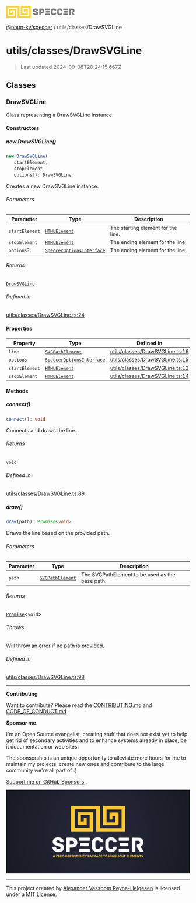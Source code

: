 <div>
  <img alt="SPECCER logo" src="https://raw.githubusercontent.com/phun-ky/speccer/main/public/logo-speccer-horizontal-colored-package.svg?raw=true" style="max-height:32px;" />
</div>

[@phun-ky/speccer](../../README.md) / utils/classes/DrawSVGLine

# utils/classes/DrawSVGLine

> Last updated 2024-09-08T20:24:15.667Z

## Classes

### DrawSVGLine

Class representing a DrawSVGLine instance.

#### Constructors

##### new DrawSVGLine()

```ts
new DrawSVGLine(
   startElement,
   stopElement,
   options?): DrawSVGLine
```

Creates a new DrawSVGLine instance.

###### Parameters

| Parameter      | Type                                                                        | Description                        |
| -------------- | --------------------------------------------------------------------------- | ---------------------------------- |
| `startElement` | [`HTMLElement`](https://developer.mozilla.org/docs/Web/API/HTMLElement)     | The starting element for the line. |
| `stopElement`  | [`HTMLElement`](https://developer.mozilla.org/docs/Web/API/HTMLElement)     | The ending element for the line.   |
| `options`?     | [`SpeccerOptionsInterface`](../../types/speccer.md#specceroptionsinterface) | The ending element for the line.   |

###### Returns

[`DrawSVGLine`](DrawSVGLine.md#drawsvgline)

###### Defined in

[utils/classes/DrawSVGLine.ts:24](https://github.com/phun-ky/speccer/blob/main/src/utils/classes/DrawSVGLine.ts#L24)

#### Properties

| Property       | Type                                                                          | Defined in                                                                                                           |
| -------------- | ----------------------------------------------------------------------------- | -------------------------------------------------------------------------------------------------------------------- |
| `line`         | [`SVGPathElement`](https://developer.mozilla.org/docs/Web/API/SVGPathElement) | [utils/classes/DrawSVGLine.ts:16](https://github.com/phun-ky/speccer/blob/main/src/utils/classes/DrawSVGLine.ts#L16) |
| `options`      | [`SpeccerOptionsInterface`](../../types/speccer.md#specceroptionsinterface)   | [utils/classes/DrawSVGLine.ts:15](https://github.com/phun-ky/speccer/blob/main/src/utils/classes/DrawSVGLine.ts#L15) |
| `startElement` | [`HTMLElement`](https://developer.mozilla.org/docs/Web/API/HTMLElement)       | [utils/classes/DrawSVGLine.ts:13](https://github.com/phun-ky/speccer/blob/main/src/utils/classes/DrawSVGLine.ts#L13) |
| `stopElement`  | [`HTMLElement`](https://developer.mozilla.org/docs/Web/API/HTMLElement)       | [utils/classes/DrawSVGLine.ts:14](https://github.com/phun-ky/speccer/blob/main/src/utils/classes/DrawSVGLine.ts#L14) |

#### Methods

##### connect()

```ts
connect(): void
```

Connects and draws the line.

###### Returns

`void`

###### Defined in

[utils/classes/DrawSVGLine.ts:89](https://github.com/phun-ky/speccer/blob/main/src/utils/classes/DrawSVGLine.ts#L89)

##### draw()

```ts
draw(path): Promise<void>
```

Draws the line based on the provided path.

###### Parameters

| Parameter | Type                                                                          | Description                                     |
| --------- | ----------------------------------------------------------------------------- | ----------------------------------------------- |
| `path`    | [`SVGPathElement`](https://developer.mozilla.org/docs/Web/API/SVGPathElement) | The SVGPathElement to be used as the base path. |

###### Returns

[`Promise`](https://developer.mozilla.org/docs/Web/JavaScript/Reference/Global_Objects/Promise)\<`void`>

###### Throws

Will throw an error if no path is provided.

###### Defined in

[utils/classes/DrawSVGLine.ts:98](https://github.com/phun-ky/speccer/blob/main/src/utils/classes/DrawSVGLine.ts#L98)

---

**Contributing**

Want to contribute? Please read the [CONTRIBUTING.md](https://github.com/phun-ky/speccer/blob/main/CONTRIBUTING.md) and [CODE_OF_CONDUCT.md](https://github.com/phun-ky/speccer/blob/main/CODE_OF_CONDUCT.md)

**Sponsor me**

I'm an Open Source evangelist, creating stuff that does not exist yet to help get rid of secondary activities and to enhance systems already in place, be it documentation or web sites.

The sponsorship is an unique opportunity to alleviate more hours for me to maintain my projects, create new ones and contribute to the large community we're all part of :)

[Support me on GitHub Sponsors](https://github.com/sponsors/phun-ky).

![Speccer banner, with logo and slogan: A zero dependency package to highlight elements](https://github.com/phun-ky/speccer/blob/main/public/speccer-banner.png?raw=true)

---

This project created by [Alexander Vassbotn Røyne-Helgesen](http://phun-ky.net) is licensed under a [MIT License](https://choosealicense.com/licenses/mit/).
